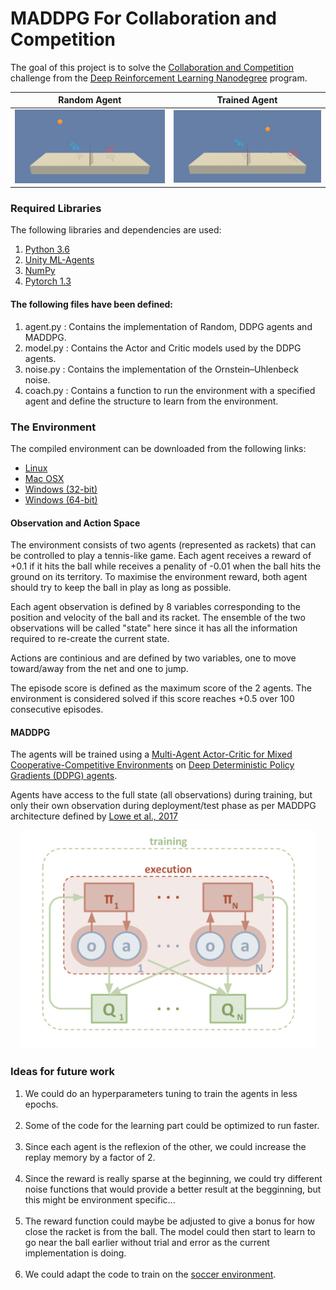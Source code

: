 # MADDPG For Collaboration and Competition

The goal of this project is to solve the [Collaboration and Competition](https://github.com/udacity/deep-reinforcement-learning/tree/master/p3_collab-compet) challenge from the [Deep Reinforcement Learning Nanodegree](https://www.udacity.com/course/deep-reinforcement-learning-nanodegree--nd893) program.

Random Agent        | Trained Agent
:------------------:|:-----------------------:
![](img/Random.gif) | ![](img/Trained.gif)

### Required Libraries

The following libraries and dependencies are used:

1. [Python 3.6](https://www.python.org/downloads/)
2. [Unity ML-Agents](https://github.com/Unity-Technologies/ml-agents/blob/master/docs/Installation.md)
3. [NumPy](http://www.numpy.org/)
4. [Pytorch 1.3](https://pytorch.org/)

#### The following files have been defined:

1. agent.py : Contains the implementation of Random, DDPG agents and MADDPG.
2. model.py : Contains the Actor and Critic models used by the DDPG agents.
3. noise.py : Contains the implementation of the Ornstein–Uhlenbeck noise.
3. coach.py : Contains a function to run the environment with a specified agent and define the structure to learn from the environment.

### The Environment

The compiled environment can be downloaded from the following links:

- [Linux](https://s3-us-west-1.amazonaws.com/udacity-drlnd/P3/Tennis/Tennis_Linux.zip)
- [Mac OSX](https://s3-us-west-1.amazonaws.com/udacity-drlnd/P3/Tennis/Tennis.app.zip)
- [Windows (32-bit)](https://s3-us-west-1.amazonaws.com/udacity-drlnd/P3/Tennis/Tennis_Windows_x86.zip)
- [Windows (64-bit)](https://s3-us-west-1.amazonaws.com/udacity-drlnd/P3/Tennis/Tennis_Windows_x86_64.zip)

#### Observation and Action Space

The environment consists of two agents (represented as rackets) that can be controlled to play a tennis-like game. Each agent receives a reward of +0.1 if it hits the ball while receives a penality of -0.01 when the ball hits the ground on its territory. To maximise the environment reward, both agent should try to keep the ball in play as long as possible.

Each agent observation is defined by 8 variables corresponding to the position and velocity of the ball and its racket. The ensemble of the two observations will be called "state" here since it has all the information required to re-create the current state.

Actions are continious and are defined by two variables, one to move toward/away from the net and one to jump.

The episode score is defined as the maximum score of the 2 agents. The environment is considered solved if this score reaches +0.5 over 100 consecutive episodes.

#### MADDPG

The agents will be trained using a [Multi-Agent Actor-Critic for Mixed Cooperative-Competitive Environments](https://arxiv.org/abs/1706.02275) on [Deep Deterministic Policy Gradients (DDPG) agents](https://arxiv.org/abs/1509.02971).

Agents have access to the full state (all observations) during training, but only their own observation during deployment/test phase as per MADDPG architecture defined by [Lowe et al., 2017](https://arxiv.org/abs/1706.02275)

<div style="text-align:center">
  <img src="img/MADDPG.png" alt="Lowe et al., 2017" height=350/>
</div>


### Ideas for future work
1. We could do an hyperparameters tuning to train the agents in less epochs.
<br><br>
2. Some of the code for the learning part could be optimized to run faster.
<br><br>
3. Since each agent is the reflexion of the other, we could increase the replay memory by a factor of 2.
<br><br>
4. Since the reward is really sparse at the beginning, we could try different noise functions that would provide a better result at the begginning, but this might be environment specific...
<br><br>
5. The reward function could maybe be adjusted to give a bonus for how close the racket is from the ball. The model could then start to learn to go near the ball earlier without trial and error as the current implementation is doing.
<br><br>
6. We could adapt the code to train on the [soccer environment](https://github.com/Unity-Technologies/ml-agents/blob/master/docs/Learning-Environment-Examples.md).
